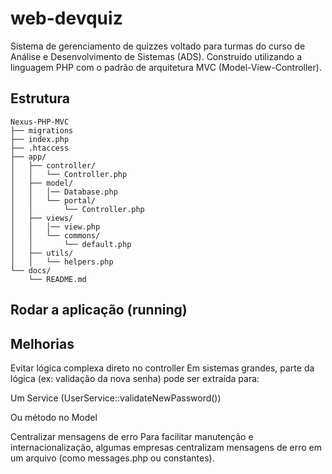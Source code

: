 # web-devquiz
Sistema de gerenciamento de quizzes voltado para turmas do curso de Análise e Desenvolvimento de Sistemas (ADS). Construído utilizando a linguagem PHP com o padrão de arquitetura MVC (Model-View-Controller).

## Estrutura
```plaintext
Nexus-PHP-MVC  
├── migrations  
├── index.php 
├── .htaccess 
├── app/  
│   ├── controller/  
│   │   └── Controller.php  
│   ├── model/ 
│   │   │── Database.php
│   │   └── portal/
│   │       └── Controller.php   
│   ├── views/
│   │   │── view.php
│   │   └── commons/
│   │       └── default.php  
│   ├── utils/  
│   │   └── helpers.php  
└── docs/  
    └── README.md  
```

## Rodar a aplicação (running)




## Melhorias
Evitar lógica complexa direto no controller
Em sistemas grandes, parte da lógica (ex: validação da nova senha) pode ser extraída para:

Um Service (UserService::validateNewPassword())

Ou método no Model

Centralizar mensagens de erro
Para facilitar manutenção e internacionalização, algumas empresas centralizam mensagens de erro em um arquivo (como messages.php ou constantes).

